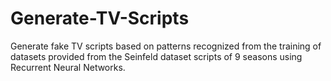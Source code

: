 # Generate-TV-Scripts
Generate fake TV scripts based on patterns recognized from the training of datasets provided from the Seinfeld dataset scripts of 9 seasons using Recurrent Neural Networks.
